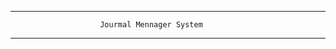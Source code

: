 *******************************************************************************
						Jourmal Mennager System
*******************************************************************************
